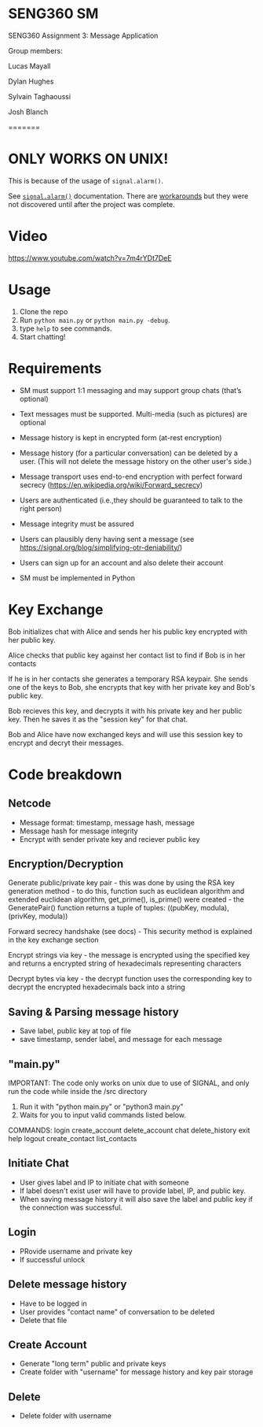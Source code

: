 
# SENG360 SM

SENG360 Assignment 3: Message Application

Group members:

Lucas Mayall

Dylan Hughes

Sylvain Taghaoussi

Josh Blanch

=======

# ONLY WORKS ON UNIX!
This is because of the usage of `signal.alarm()`. 

See [`signal.alarm()`](https://docs.python.org/3/library/signal.html#signal.alarm) documentation. There are [workarounds](https://stackoverflow.com/questions/8420422/python-windows-equivalent-of-sigalrm) but they were not discovered until after the project was complete.


# Video
https://www.youtube.com/watch?v=7m4rYDt7DeE


# Usage
1. Clone the repo
2. Run `python main.py` or `python main.py -debug`.
3. type `help` to see commands. 
4. Start chatting!


# Requirements
- SM must support 1:1 messaging and may support group chats (that’s optional)

- Text messages must be supported. Multi-media (such as pictures) are optional

- Message history is kept in encrypted form (at-rest encryption)

- Message history (for a particular conversation) can be deleted by a user. (This will not delete the message history on the other user's side.)

- Message transport uses end-to-end encryption with perfect forward secrecy (https://en.wikipedia.org/wiki/Forward_secrecy)

- Users are authenticated (i.e.,they should be guaranteed to talk to the right person)

- Message integrity must be assured

- Users can plausibly deny having sent a message (see https://signal.org/blog/simplifying-otr-deniability/)

- Users can sign up for an account and also delete their account

- SM must be implemented in Python

# Key Exchange
Bob initializes chat with Alice and sends her his public key encrypted with her public key. 

Alice checks that public key against her contact list to find if Bob is in her contacts

If he is in her contacts she generates a temporary RSA keypair. She sends one of the keys to Bob, she encrypts that key with her private key and Bob's public key.

Bob recieves this key, and decrypts it with his private key and her public key. Then he saves it as the "session key" for that chat. 

Bob and Alice have now exchanged keys and will use this session key to encrypt and decryt their messages.

# Code breakdown
## Netcode
- Message format: timestamp, message hash, message
- Message hash for message integrity
- Encrypt with sender private key and reciever public key
## Encryption/Decryption
Generate public/private key pair
    - this was done by using the RSA key generation method
    - to do this, function such as euclidean algorithm and extended euclidean algorithm, get_prime(), is_prime() were created
    - the GeneratePair() function returns a tuple of tuples: ((pubKey, modula), (privKey, modula))

Forward secrecy handshake (see docs)
    - This security method is explained in the key exchange section

Encrypt strings via key
    - the message is encrypted using the specified key and returns a encrypted string of hexadecimals representing characters

Decrypt bytes via key
    - the decrypt function uses the corresponding key to decrypt the encrypted hexadecimals back into a string

## Saving & Parsing message history
- Save label, public key at top of file
- save timestamp, sender label, and message for each message


## "main.py"
IMPORTANT: 
The code only works on unix due to use of SIGNAL,
and only run the code while inside the /src directory

1. Run it with "python main.py" or "python3 main.py"
2. Waits for you to input valid commands listed below.

COMMANDS:
login
create_account
delete_account
chat
delete_history
exit
help
logout
create_contact
list_contacts

## Initiate Chat
- User gives label and IP to initiate chat with someone 
- If label doesn't exist user will have to provide label, IP, and public key.
- When saving message history it will also save the label and public key if the connection was successful.

## Login
- PRovide username and private key
- If successful unlock

## Delete message history
- Have to be logged in
- User provides "contact name" of conversation to be deleted
- Delete that file

## Create Account
- Generate "long term" public and private keys
- Create folder with "username" for message history and key pair storage

## Delete
- Delete folder with username



